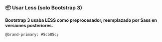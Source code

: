 ### **📦 Usar Less (solo Bootstrap 3)**

**Bootstrap 3 usaba LESS como preprocesador, reemplazado por Sass en versiones posteriores.**

```
@brand-primary: #5cb85c;
```
